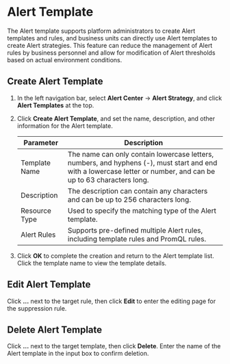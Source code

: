 # Alert Template

The Alert template supports platform administrators to create Alert templates and rules, and
business units can directly use Alert templates to create Alert strategies. This feature can
reduce the management of Alert rules by business personnel and allow for modification of
Alert thresholds based on actual environment conditions.

## Create Alert Template

1. In the left navigation bar, select **Alert Center** -> **Alert Strategy**, and click **Alert Templates** at the top.

    <!-- Add image later -->

2. Click **Create Alert Template**, and set the name, description, and other information for the Alert template.

    <!-- Add image later -->

    <!-- Add image later -->

    | Parameter | Description |
    | ---- | ---- |
    | Template Name | The name can only contain lowercase letters, numbers, and hyphens (-), must start and end with a lowercase letter or number, and can be up to 63 characters long. |
    | Description | The description can contain any characters and can be up to 256 characters long. |
    | Resource Type | Used to specify the matching type of the Alert template. |
    | Alert Rules | Supports pre-defined multiple Alert rules, including template rules and PromQL rules. |

3. Click **OK** to complete the creation and return to the Alert template list. Click the template name to view the template details.

## Edit Alert Template

Click **...** next to the target rule, then click **Edit** to enter the editing page for the suppression rule.

<!-- Add image later -->

## Delete Alert Template

Click **...** next to the target template, then click **Delete**. Enter the name of the Alert template in the input box to confirm deletion.

<!-- Add image later -->
